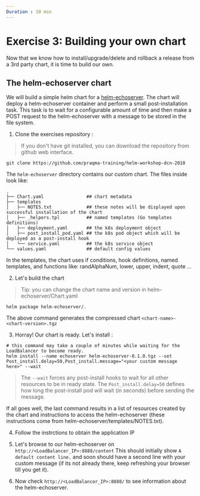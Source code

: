 ```yaml
---
Duration : 10 min
---
```


# Exercise 3: Building your own chart

Now that we know how to install/upgrade/delete and rollback a release from a 3rd party chart, it is time to build our own.

## The helm-echoserver chart

We will build a simple helm chart for a [helm-echoserver](https://github.com/Praqma/helm-echoserver). The chart will deploy a helm-echoserver container and perform a small post-installation task. This task is to wait for a configurable amount of time and then make a POST request to the helm-echoserver with a message to be stored in the file system.

1. Clone the exercises repository :
> If you don't have git installed, you can download the repository from github web interface.
```
git clone https://github.com/praqma-training/helm-workshop-dcn-2018
```
The `helm-echoserver` directory contains our custom chart. The files inside look like:

```
.
├── Chart.yaml                ## chart metadata
├── templates
│   ├── NOTES.txt             ## these notes will be displayed upon successful installation of the chart
│   ├── _helpers.tpl          ## named templates (Go templates definitions)
│   ├── deployment.yaml       ## the k8s deployment object
│   ├── post_install_pod.yaml ## the k8s pod object which will be deployed as a post-install hook
│   └── service.yaml          ## the k8s service object
└── values.yaml               ## default config values

```
In the templates, the chart uses if conditions, hook definitions, named templates, and functions like: randAlphaNum, lower, upper, indent, quote ...

2. Let's build the chart
> Tip: you can change the chart name and version in helm-echoserver/Chart.yaml

```
helm package helm-echoserver/.
```
The above command generates the compressed chart `<chart-name>-<chart-version>.tgz`

3. Horray! Our chart is ready. Let's install :

```
# this command may take a couple of minutes while waiting for the LoadBalancer to become ready.
helm install --name echoserver helm-echoserver-0.1.0.tgz --set Post_install.delay=50,Post_install.message="<your custom message here>" --wait
```

> The `--wait` forces any post-install hooks to wait for all other resources to be in ready state.
> The `Post_install.delay=50` defines how long the post-install pod will wait (in seconds) before sending the message.

If all goes well, the last command results in a list of resources created by the chart and instructions to access the helm-echoserver (these instructions come from helm-echoserver/templates/NOTES.txt).

4. Follow the instrctions to obtain the application IP

5. Let's browse to our helm-echoserver on `http://<LoadBalancer_IP>:8888/content`
This should initially show `A default content line.` and soon should have a second line with your custom message (if its not already there, keep refreshing your browser till you get it).

6. Now check `http://<LoadBalancer_IP>:8888/` to see information about the helm-echoserver.
